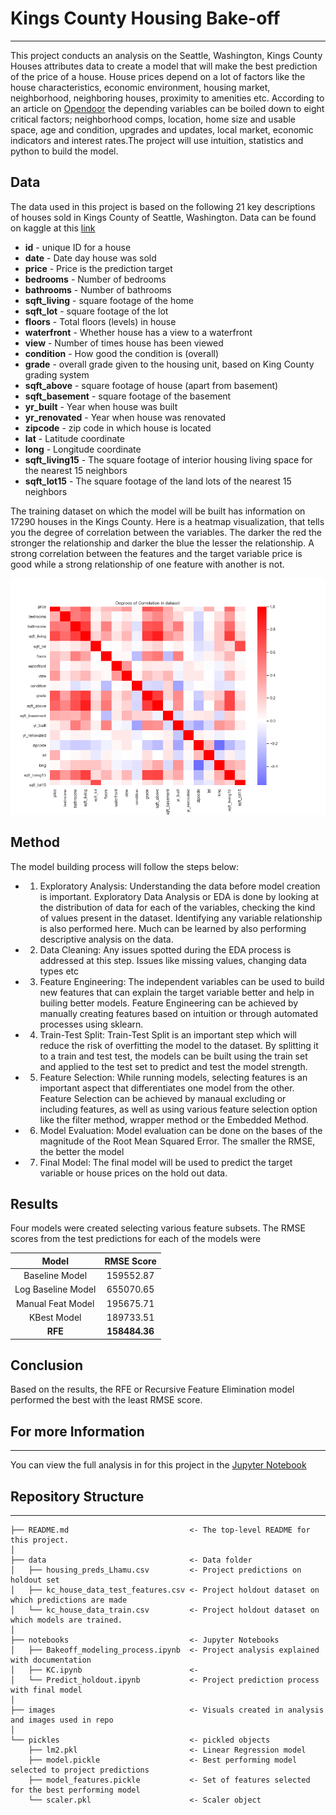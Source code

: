 # Kings County Housing Bake-off
---
This project conducts an analysis on the Seattle, Washington, Kings County Houses attributes data to create a model that will make the best prediction of the price of a house. House prices depend on a lot of factors like the house characteristics, economic environment, housing market, neighborhood, neighboring houses, proximity to amenities etc. According to an article on [Opendoor](https://www.opendoor.com/w/blog/factors-that-influence-home-value) the depending variables can be boiled down to eight critical factors; neighborhood comps, location, home size and usable space, age and condition, upgrades and updates, local market, economic indicators and interest rates.The project will use intuition, statistics and python to build the model.


## Data
The data used in this project is based on the following 21 key descriptions of houses sold in Kings County of Seattle, Washington. Data can be found on kaggle at this [link](https://www.kaggle.com/harlfoxem/housesalesprediction)

* **id** - unique ID for a house
* **date** - Date day house was sold
* **price** - Price is the prediction target
* **bedrooms** - Number of bedrooms
* **bathrooms** - Number of bathrooms
* **sqft_living** - square footage of the home
* **sqft_lot** - square footage of the lot
* **floors** - Total floors (levels) in house
* **waterfront** - Whether house has a view to a waterfront
* **view** - Number of times house has been viewed
* **condition** - How good the condition is (overall)
* **grade** - overall grade given to the housing unit, based on King County grading system
* **sqft_above** - square footage of house (apart from basement)
* **sqft_basement** - square footage of the basement
* **yr_built** - Year when house was built
* **yr_renovated** - Year when house was renovated
* **zipcode** - zip code in which house is located
* **lat** - Latitude coordinate
* **long** - Longitude coordinate
* **sqft_living15** - The square footage of interior housing living space for the nearest 15 neighbors
* **sqft_lot15** - The square footage of the land lots of the nearest 15 neighbors

The training dataset on which the model will be built has information on 17290 houses in the Kings County.
Here is a heatmap visualization, that tells you the degree of correlation between the variables. The darker the red the stronger the relationship and darker the blue the lesser the relationship. A strong correlation between the features and the target variable price is good while a strong relationship of one feature with another is not.

![Heatmap](./images/Degrees-of-correlation.png)

## Method

The model building process will follow the steps below:
* 1. Exploratory Analysis: Understanding the data before model creation is important. Exploratory Data Analysis or EDA is done by looking at the distribution of data for each of the variables, checking the kind of values present in the dataset. Identifying any variable relationship is also performed here. Much can be learned by also performing descriptive analysis on the data.

* 2. Data Cleaning: Any issues spotted during the EDA process is addressed at this step. Issues like missing values, changing data types etc

* 3. Feature Engineering: The independent variables can be used to build new features that can explain the target variable better and help in builing better models. Feature Engineering can be achieved by manually creating features based on intuition or through automated processes using sklearn.

* 4. Train-Test Split: Train-Test Split is an important step which will reduce the risk of overfitting the model to the dataset. By splitting it to a train and test test, the models can be built using the train set and applied to the test set to predict and test the model strength.

* 5. Feature Selection: While running models, selecting features is an important aspect that differentiates one model from the other. Feature Selection can be achieved by manaual excluding or including features, as well as using various feature selection option like the filter method, wrapper method or the Embedded Method.

* 6. Model Evaluation: Model evaluation can be done on the bases of the magnitude of the Root Mean Squared Error. The smaller the RMSE, the better the model

* 7. Final Model: The final model will be used to predict the target variable or house prices on the hold out data.

## Results
Four models were created selecting various feature subsets. The RMSE scores from the test predictions for each of the models were

| Model | RMSE Score |
| :-----: | :----------: |
| Baseline Model | 159552.87 | 
| Log Baseline Model | 655070.65 | 
| Manual Feat Model | 195675.71 | 
| KBest Model | 189733.51 | 
| **RFE** | **158484.36** |

## Conclusion
Based on the results, the RFE or Recursive Feature Elimination model performed the best with the least RMSE score.

## For more Information
---
You can view the full analysis in for this project in the [Jupyter Notebook](Bakeoff_modeling_process.ipynb)

## Repository Structure
---
```
├── README.md                           <- The top-level README for this project.
│
├── data                                <- Data folder
│   ├── housing_preds_Lhamu.csv         <- Project predictions on holdout set
│   ├── kc_house_data_test_features.csv <- Project holdout dataset on which predictions are made
│   └── kc_house_data_train.csv         <- Project holdout dataset on which models are trained.
│
├── notebooks                           <- Jupyter Notebooks
│   ├── Bakeoff_modeling_process.ipynb  <- Project analysis explained with documentation
│   ├── KC.ipynb                        <- 
│   └── Predict_holdout.ipynb           <- Project prediction process with final model
│
├── images                              <- Visuals created in analysis and images used in repo 
│
└── pickles                             <- pickled objects
    ├── lm2.pkl                         <- Linear Regression model
    ├── model.pickle                    <- Best performing model selected to project predictions
    ├── model_features.pickle           <- Set of features selected for the best performing model
    └── scaler.pkl                      <- Scaler object
```


